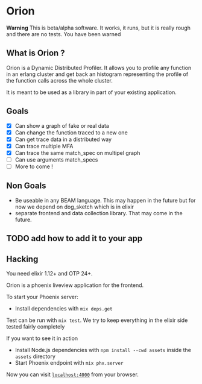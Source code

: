 # Orion

**Warning** This is beta/alpha software. It works, it runs, but it is really rough and there are no tests. You have been warned

## What is Orion ?

Orion is a Dynamic Distributed Profiler. It allows you to profile any function
in an erlang cluster and get back an histogram representing the profile of the
function calls across the whole cluster.

It is meant to be used as a library in part of your existing application.

## Goals

- [x] Can show a graph of fake or real data
- [x] Can change the function traced to a new one
- [x] Can get trace data in a distributed way
- [x] Can trace multiple MFA
- [x] Can trace the same match_spec on multipel graph
- [ ] Can use arguments match_specs
- [ ] More to come !

## Non Goals

- Be useable in any BEAM language. This may happen in the future but for now we
  depend on dog_sketch which is in elixir
- separate frontend and data collection library. That may come in the future.

## TODO add how to add it to your app

## Hacking

You need elixir 1.12+ and OTP 24+.

Orion is a phoenix liveview application for the frontend.

To start your Phoenix server:

- Install dependencies with `mix deps.get`

Test can be run with `mix test`. We try to keep everything in the elixir side tested fairly completely

If you want to see it in action

- Install Node.js dependencies with `npm install --cwd assets` inside the `assets` directory
- Start Phoenix endpoint with `mix phx.server`

Now you can visit [`localhost:4000`](http://localhost:4000) from your browser.
